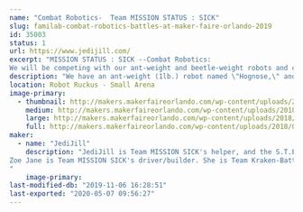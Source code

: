 ```yaml
---
name: "Combat Robotics-  Team MISSION STATUS : SICK"
slug: familab-combat-robotics-battles-at-maker-faire-orlando-2019
id: 35003
status: 1
url: https://www.jedijill.com/
excerpt: "MISSION STATUS : SICK --Combat Robotics:
We will be competing with our ant-weight and beetle-weight robots and cheering like crazy for every competitor there!"
description: "We have an ant-weight (1lb.) robot named \"Hognose,\" and a beetle-weight (3 lb.) robot named \"Ptarmegeddon.\""
location: Robot Ruckus - Small Arena
image-primary:
  - thumbnail: http://makers.makerfaireorlando.com/wp-content/uploads/2018/09/20180925_125621-2-150x150.jpg
    medium: http://makers.makerfaireorlando.com/wp-content/uploads/2018/09/20180925_125621-2-300x169.jpg
    large: http://makers.makerfaireorlando.com/wp-content/uploads/2018/09/20180925_125621-2-1024x576.jpg
    full: http://makers.makerfaireorlando.com/wp-content/uploads/2018/09/20180925_125621-2.jpg
maker:
  - name: "JediJill"
    description: "JediJill is Team MISSION SICK's helper, and the S.T.E.A.M. Director for Burns Science and Technology Charter School. She is a Super Silly Scholar and a robot fabricator on Team Kraken-BattleBots.
Zoe Jane is Team MISSION SICK's driver/builder. She is Team Kraken-BattleBot's graphic designer and is also a robot fabricator, as well as a future dentist!
"
    image-primary: 
last-modified-db: "2019-11-06 16:28:51"
last-exported: "2020-05-07 09:56:27"
---
```

